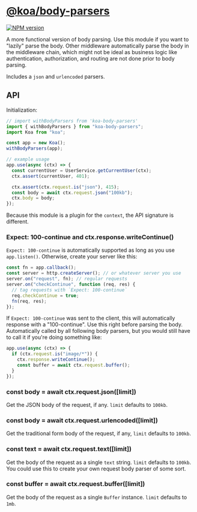 # [**@koa/body-parsers**](https://github.com/koajs/body-parsers)

[![NPM version][npm-image]][npm-url]

A more functional version of body parsing.
Use this module if you want to "lazily" parse the body.
Other middleware automatically parse the body in the middleware chain, which might not be ideal as business logic like authentication, authorization, and routing are not done prior to body parsing.

Includes a `json` and `urlencoded` parsers.

## API

Initialization:

```js
// import withBodyParsers from 'koa-body-parsers'
import { withBodyParsers } from "koa-body-parsers";
import Koa from "koa";

const app = new Koa();
withBodyParsers(app);

// example usage
app.use(async (ctx) => {
  const currentUser = UserService.getCurrentUser(ctx);
  ctx.assert(currentUser, 401);

  ctx.assert(ctx.request.is("json"), 415);
  const body = await ctx.request.json("100kb");
  ctx.body = body;
});
```

Because this module is a plugin for the `context`, the API signature is different.

### Expect: 100-continue and ctx.response.writeContinue()

`Expect: 100-continue` is automatically supported as long as you use `app.listen()`.
Otherwise, create your server like this:

```js
const fn = app.callback();
const server = http.createServer(); // or whatever server you use
server.on("request", fn); // regular requests
server.on("checkContinue", function (req, res) {
  // tag requests with `Expect: 100-continue`
  req.checkContinue = true;
  fn(req, res);
});
```

If `Expect: 100-continue` was sent to the client,
this will automatically response with a "100-continue".
Use this right before parsing the body.
Automatically called by all following body parsers,
but you would still have to call it if you're doing something like:

```js
app.use(async (ctx) => {
  if (ctx.request.is("image/*")) {
    ctx.response.writeContinue();
    const buffer = await ctx.request.buffer();
  }
});
```

### const body = await ctx.request.json([limit])

Get the JSON body of the request, if any.
`limit` defaults to `100kb`.

### const body = await ctx.request.urlencoded([limit])

Get the traditional form body of the request, if any,
`limit` defaults to `100kb`.

### const text = await ctx.request.text([limit])

Get the body of the request as a single `text` string.
`limit` defaults to `100kb`.
You could use this to create your own request body parser of some sort.

### const buffer = await ctx.request.buffer([limit])

Get the body of the request as a single `Buffer` instance.
`limit` defaults to `1mb`.

[npm-image]: https://img.shields.io/npm/v/koa-body-parsers.svg?style=flat-square
[npm-url]: https://npmjs.org/package/koa-body-parsers
